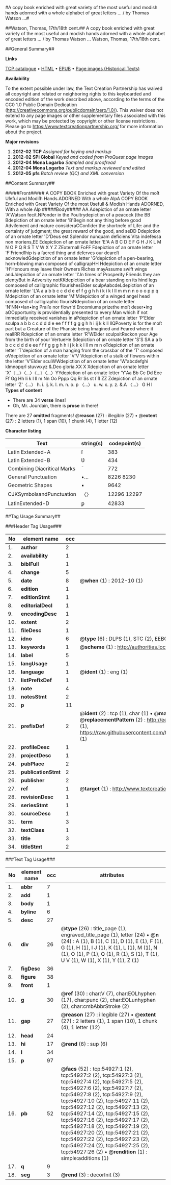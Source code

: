 #A copy book enriched with great variety of the most useful and modish hands adorned with a whole alphabet of great letters ... / by Thomas Watson ...#

##Watson, Thomas, 17th/18th cent.##
A copy book enriched with great variety of the most useful and modish hands adorned with a whole alphabet of great letters ... / by Thomas Watson ...
Watson, Thomas, 17th/18th cent.

##General Summary##

**Links**

[TCP catalogue](http://www.ota.ox.ac.uk/tcp/)  • 
[HTML](http://tei.it.ox.ac.uk/tcp/Texts-HTML/free/A65/A65314.html)  • 
[EPUB](http://tei.it.ox.ac.uk/tcp/Texts-EPUB/free/A65/A65314.epub) • 
[Page images (Historical Texts)](https://historicaltexts.jisc.ac.uk/eebo-12145014e)

**Availability**

To the extent possible under law, the Text Creation Partnership has waived all copyright and related or neighboring rights to this keyboarded and encoded edition of the work described above, according to the terms of the CC0 1.0 Public Domain Dedication (http://creativecommons.org/publicdomain/zero/1.0/). This waiver does not extend to any page images or other supplementary files associated with this work, which may be protected by copyright or other license restrictions. Please go to https://www.textcreationpartnership.org/ for more information about the project.

**Major revisions**

1. __2012-02__ __TCP__ *Assigned for keying and markup*
1. __2012-02__ __SPi Global__ *Keyed and coded from ProQuest page images*
1. __2012-04__ __Mona Logarbo__ *Sampled and proofread*
1. __2012-04__ __Mona Logarbo__ *Text and markup reviewed and edited*
1. __2012-05__ __pfs__ *Batch review (QC) and XML conversion*

##Content Summary##

#####Front#####
A COPY BOOK Enriched with great Variety Of the moſt Uſeful and Modiſh Hands.ADORNED With a whole AlpA COPY BOOK Enriched with Great Variety Of the most Ʋsefull & Modish Hands ADORNED, With a whole Alp
#####Body#####
AA Adepiction of an ornate letter 'A'Watson fecit.NPonder in the Poultrydepiction of a peacock (the BB Bdepiction of an ornate letter 'B'Begin not any thing before good Adviſement and mature consideraCConſider the shortneſe of Life: and the certainty of judgment; the great reward of the good, and seDD Ddepiction of an ornate letter 'D'Deus est Splendor nunquam deficiens Vita indefessa non moriens,EE Edepiction of an ornate letter 'E'A A B C D E F G H J K L M N O P Q R S T V W X Y Z ZExternall FoFF Fdepiction of an ornate letter 'F'Friendſhip is a ſacred thing and deſerves our deareſt acknowledGdepiction of an ornate letter 'G'depiction of a pen-bearing, horn-blowing man composed of calligrapHH Hdepiction of an ornate letter 'H'Honours may leave their Owners Riches mayAssume swift wings andJdepiction of an ornate letter 'I'Jn times of Prosperity Friends they are plentyBut in Adversity notKKdepiction of a bear standing on its hind legs composed of calligraphic flourishesElder sculpAabcdeLdepiction of an ornate letter 'L'A a a b b c c d d e ef f g g h h i k i k l ll m m n n o o o p p q Mdepiction of an ornate letter 'M'Mdepiction of a winged angel head composed of calligraphic flourisNdepiction of an ornate letter 'N'NN••lan•ing Praiſe nor flowr'd Encomiums prizethe moſt deser•ing aOOpportunity is providentially presented to every Man which if not immediatly received vanishes in aPdepiction of an ornate letter 'P'Elder sculpa a b b c c d d d e ee f f f f g g g h h i ij k k ll llQPoverty is for the moſt part but a Creature of the Phansie being Imagined and Feared where it reallRR Rdepiction of an ornate letter 'R'WElder sculpsitReckon your Age from the birth of your VertueHe Sdepiction of an ornate letter 'S'S SA a a b b c c d d d e ee f f f g g g h h i j k k k l ll m m n oTdepiction of an ornate letter 'T'depiction of a man hanging from the crossbar of the 'T' composed oVdepiction of an ornate letter 'V'V Vdepiction of a stalk of flowers within the letter 'V'Elder sculWWdepiction of an ornate letter 'W'abcdefghi klmnopqrl stuvwxyz &.Deo gloria.XX X Xdepiction of an ornate letter 'X'〈…〉〈…〉〈…〉〈…〉YYdepiction of an ornate letter 'Y'Aa Bb Cc Dd Eee Ff Gg Hh Ii k l ll m Nn Oo Pppp Qq Rr Ss st ſ ſl ZZ Zdepiction of an ornate letter 'Z'〈…〉 h. i. ij. k. l. m. n. o. p 〈…〉 u. w. x. y. z. &.A 〈…〉 G H I
**Types of content**

  * There are 34 **verse** lines!
  * Oh, Mr. Jourdain, there is **prose** in there!

There are 27 **omitted** fragments! 
 @__reason__ (27) : illegible (27)  •  @__extent__ (27) : 2 letters (1), 1 span (10), 1 chunk (4), 1 letter (12)

**Character listing**


|Text|string(s)|codepoint(s)|
|---|---|---|
|Latin Extended-A|ſ|383|
|Latin Extended-B|Ʋ|434|
|Combining             Diacritical Marks|̄|772|
|General Punctuation|•…|8226 8230|
|Geometric Shapes|▪|9642|
|CJKSymbolsandPunctuation|〈〉|12296 12297|
|LatinExtended-D|ꝑ|42833|

##Tag Usage Summary##

###Header Tag Usage###

|No|element name|occ|attributes|
|---|---|---|---|
|1.|__author__|2||
|2.|__availability__|1||
|3.|__biblFull__|1||
|4.|__change__|5||
|5.|__date__|8| @__when__ (1) : 2012-10 (1)|
|6.|__edition__|1||
|7.|__editionStmt__|1||
|8.|__editorialDecl__|1||
|9.|__encodingDesc__|1||
|10.|__extent__|2||
|11.|__fileDesc__|1||
|12.|__idno__|6| @__type__ (6) : DLPS (1), STC (2), EEBO-CITATION (1), OCLC (1), VID (1)|
|13.|__keywords__|1| @__scheme__ (1) : http://authorities.loc.gov/ (1)|
|14.|__label__|5||
|15.|__langUsage__|1||
|16.|__language__|1| @__ident__ (1) : eng (1)|
|17.|__listPrefixDef__|1||
|18.|__note__|4||
|19.|__notesStmt__|2||
|20.|__p__|11||
|21.|__prefixDef__|2| @__ident__ (2) : tcp (1), char (1)  •  @__matchPattern__ (2) : ([0-9\-]+):([0-9IVX]+) (1), (.+) (1)  •  @__replacementPattern__ (2) : http://eebo.chadwyck.com/downloadtiff?vid=$1&page=$2 (1), https://raw.githubusercontent.com/textcreationpartnership/Texts/master/tcpchars.xml#$1 (1)|
|22.|__profileDesc__|1||
|23.|__projectDesc__|1||
|24.|__pubPlace__|2||
|25.|__publicationStmt__|2||
|26.|__publisher__|2||
|27.|__ref__|1| @__target__ (1) : http://www.textcreationpartnership.org/docs/. (1)|
|28.|__revisionDesc__|1||
|29.|__seriesStmt__|1||
|30.|__sourceDesc__|1||
|31.|__term__|3||
|32.|__textClass__|1||
|33.|__title__|3||
|34.|__titleStmt__|2||


###Text Tag Usage###

|No|element name|occ|attributes|
|---|---|---|---|
|1.|__abbr__|7||
|2.|__add__|1||
|3.|__body__|1||
|4.|__byline__|6||
|5.|__desc__|27||
|6.|__div__|26| @__type__ (26) : title_page (1), engraved_title_page (1), letter (24)  •  @__n__ (24) : A (1), B (1), C (1), D (1), E (1), F (1), G (1), H (1), I J (1), K (1), L (1), M (1), N (1), O (1), P (1), Q (1), R (1), S (1), T (1), U V (1), W (1), X (1), Y (1), Z (1)|
|7.|__figDesc__|36||
|8.|__figure__|38||
|9.|__front__|1||
|10.|__g__|30| @__ref__ (30) : char:V (7), char:EOLhyphen (17), char:punc (2), char:EOLunhyphen (2), char:cmbAbbrStroke (2)|
|11.|__gap__|27| @__reason__ (27) : illegible (27)  •  @__extent__ (27) : 2 letters (1), 1 span (10), 1 chunk (4), 1 letter (12)|
|12.|__head__|24||
|13.|__hi__|17| @__rend__ (6) : sup (6)|
|14.|__l__|34||
|15.|__p__|97||
|16.|__pb__|52| @__facs__ (52) : tcp:54927:1 (2), tcp:54927:2 (2), tcp:54927:3 (2), tcp:54927:4 (2), tcp:54927:5 (2), tcp:54927:6 (2), tcp:54927:7 (2), tcp:54927:8 (2), tcp:54927:9 (2), tcp:54927:10 (2), tcp:54927:11 (2), tcp:54927:12 (2), tcp:54927:13 (2), tcp:54927:14 (2), tcp:54927:15 (2), tcp:54927:16 (2), tcp:54927:17 (2), tcp:54927:18 (2), tcp:54927:19 (2), tcp:54927:20 (2), tcp:54927:21 (2), tcp:54927:22 (2), tcp:54927:23 (2), tcp:54927:24 (2), tcp:54927:25 (2), tcp:54927:26 (2)  •  @__rendition__ (1) : simple:additions (1)|
|17.|__q__|9||
|18.|__seg__|3| @__rend__ (3) : decorInit (3)|
